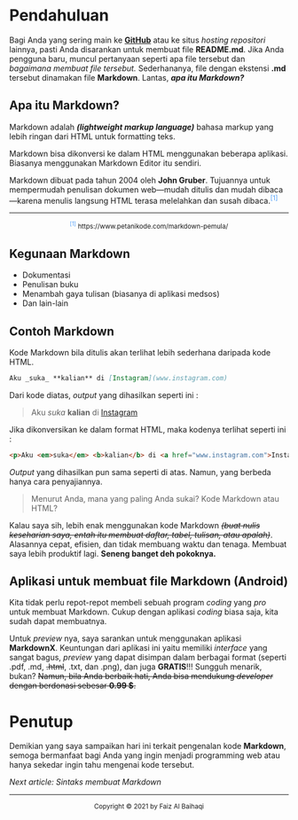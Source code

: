 # Pendahuluan

Bagi Anda yang sering main ke [**GitHub**](www.github.com) atau ke situs _hosting repositori_ lainnya, pasti Anda disarankan untuk membuat file **README.md**. Jika Anda pengguna baru, muncul pertanyaan seperti apa file tersebut dan _bagaimana membuat file tersebut._ Sederhananya, file dengan ekstensi **.md** tersebut dinamakan file **Markdown**. Lantas, ***apa itu Markdown?***

## Apa itu Markdown?

 Markdown adalah _**(lightweight markup language)**_ bahasa markup yang lebih ringan dari HTML untuk formatting teks.

Markdown bisa dikonversi ke dalam HTML menggunakan beberapa aplikasi. Biasanya menggunakan Markdown Editor itu sendiri.

Markdown dibuat pada tahun 2004 oleh **John Gruber**. Tujuannya untuk mempermudah penulisan dokumen web—mudah ditulis dan mudah dibaca—karena menulis langsung HTML terasa melelahkan dan susah dibaca.<sup><font color="#4c9df8">[1]</font></sup>

<hr>

<p align="center"><small><sup><font color="#4c9df8">[1]</font></sup> https://www.petanikode.com/markdown-pemula/</small><p>

## Kegunaan Markdown
- Dokumentasi
- Penulisan buku
- Menambah gaya tulisan (biasanya di aplikasi medsos)
- Dan lain-lain

## Contoh Markdown

Kode Markdown bila ditulis akan terlihat lebih sederhana daripada kode HTML.
```md
Aku _suka_ **kalian** di [Instagram](www.instagram.com)
```
Dari kode diatas, _output_ yang dihasilkan seperti ini :

> Aku _suka_ **kalian** di [Instagram](www.instagram.com)

Jika dikonversikan ke dalam format HTML, maka kodenya terlihat seperti ini :

```html
<p>Aku <em>suka</em> <b>kalian</b> di <a href="www.instagram.com">Instagram</a></p>
```
_Output_ yang dihasilkan pun sama seperti di atas. Namun, yang berbeda hanya cara penyajiannya.

> Menurut Anda, mana yang paling Anda sukai? Kode Markdown atau HTML?

Kalau saya sih, lebih enak menggunakan kode Markdown ~~_(buat nulis keseharian saya, entah itu membuat daftar, tabel, tulisan, atau apalah)_~~. Alasannya cepat, efisien, dan tidak membuang waktu dan tenaga. Membuat saya lebih produktif lagi. **Seneng banget deh pokoknya.**

## Aplikasi untuk membuat file Markdown (Android)

Kita tidak perlu repot-repot membeli sebuah program _coding_ yang _pro_ untuk membuat Markdown. Cukup dengan aplikasi _coding_ biasa saja, kita sudah dapat membuatnya. 

Untuk _preview_ nya, saya sarankan untuk menggunakan aplikasi **MarkdownX**. Keuntungan dari aplikasi ini yaitu memiliki _interface_ yang sangat bagus, _preview_ yang dapat disimpan dalam berbagai format (seperti .pdf, .md, ~~.html~~, .txt, dan .png), dan juga **GRATIS**!!! Sungguh menarik, bukan?  ~~Namun, bila Anda berbaik hati, 
Anda bisa mendukung _developer_ dengan berdonasi sebesar **0.99 $**.~~

# Penutup

Demikian yang saya sampaikan hari ini terkait pengenalan kode **Markdown**, semoga bermanfaat bagi Anda yang ingin menjadi programming web atau hanya sekedar ingin tahu mengenai kode tersebut.

_Next article: Sintaks membuat Markdown_

<hr>

<p align="center"><small>Copyright &copy; 2021 by Faiz Al Baihaqi</small></p>
